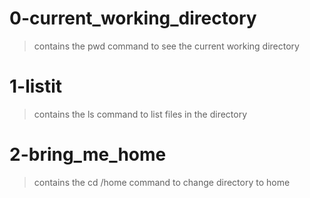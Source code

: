 # 0-current_working_directory
> contains the pwd command to see the current working directory
# 1-listit
> contains the ls command to list files in the directory
# 2-bring_me_home
> contains the cd /home command to change directory to home